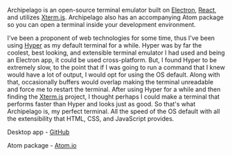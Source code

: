 Archipelago is an open-source terminal emulator built on [Electron](https://electronjs.org/), [React](https://reactjs.org/), and utilizes [Xterm.js](https://github.com/xtermjs/xterm.js). Archipelago also has an accompanying Atom package so you can open a terminal inside your development environment.

I've been a proponent of web technologies for some time, thus I've been using
[Hyper](https://github.com/zeit/hyper) as my default terminal for a while.
Hyper was by far the coolest, best looking, and extensible terminal emulator I had used and being an Electron app, it could be used cross-platform. But, I found Hyper to be extremely slow, to the point that if I was going to run a command that I knew would have a lot of output, I would opt for using the OS default. Along with that, occasionally buffers would overlap making the terminal unreadable and force me to restart the terminal. After using Hyper for a while and then finding the [Xterm.js](https://xtermjs.org/) project, I thought perhaps I could make a terminal that performs faster than Hyper and looks just as good. So that's what Archipelago is, my perfect terminal. All the speed of the OS default with all the extensibility that HTML, CSS, and JavaScript provides.


Desktop app - [GitHub](http://www.github.com/npezza93/archipelago)

Atom package - [Atom.io](https://atom.io/packages/archipelago)
